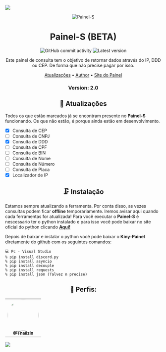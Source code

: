 <p>
<img src= "https://cdn.discordapp.com/attachments/935532000725594122/949104779626426448/linha-imagem-animada-0363.gif"/>
</p>

<p align="center" ><img alt="Painel-S" src="https://c.tenor.com/2PvZ15w3_88AAAAC/coceira.gif"></p>

<h1 align="center">Painel-S (BETA)</h1>
<p align="center">
  <img alt="GitHub commit activity" src="https://img.shields.io/github/commit-activity/m/Thalizin06/Painel-S">
  <img alt="Latest version" src="https://img.shields.io/github/v/release/Thalizin06/Painel-S.svg" alt="Latest version">

  <p align="center">
    Este painel de consulta tem o objetivo de retornar dados através do IP, DDD ou CEP. De forma que não precise pagar por isso.
  </p>
</p> 



<p align="center">
  <a href="https://github.com/Thalizin06/Painel-S/blob/main/README.md#Atualizações">Atualizações</a> •
  <a href="https://github.com/Thalizin06">Author</a> •
  <a href="https://www.painel-s.repl.co">Site do Painel</a>
</p>

<h3><p align="center">Version: 2.0</p></h3>
 
<h2 align="center">📆  Atualizações</h2>

Todos os que estão marcados já se encontram presente no **Painel-S** funcionando. 
Os que não estão, é porque ainda estão em desenvolvimento.

- [x] Consulta de CEP
- [ ] Consulta de CNPJ
- [x] Consulta de DDD
- [ ] Consulta de CPF
- [ ] Consulta de BIN
- [ ] Consulta de Nome
- [ ] Consulta de Número
- [ ] Consulta de Placa
- [x] Localizador de IP

<h2 align="center">🗜 Instalação</h2>

Estamos sempre atualizando a ferramenta. Por conta disso, as vezes consultas podem ficar **offline** temporariamente. 
Iremos avisar aqui quando cada ferramentas for atualizada!
Para você executar o **Painel-S** é nescessario ter o python instalado e para isso você pode baixar no site oficial do python clicando [**Aqui!**](https://www.python.org/downloads/)

Depois de baixar e instalar o python você pode baixar o **Kiny-Painel** diretamente do github com os seguintes comandos:

```
💻 Pc - Visual Studio
% pip install discord.py
% pip install asyncio
% pip install decouple
% pip install requests
% pip install json (Talvez n precise)
```

<div align="center">
  <h2>👤 Perfis:</h2>

  <table>
    <tr>
      <td align="center"><a href="https://github.com/Thalizin06"><img style="border-radius: 50%;" src="https://avatars.githubusercontent.com/u/83826153?v=4" width="100px;" alt=""/><br /><sub><b>@Thalizin</b></sub></a><br />
  </table>
</div>
 


<p>
<img src= "https://cdn.discordapp.com/attachments/935532000725594122/949104779626426448/linha-imagem-animada-0363.gif"/>
</p>
